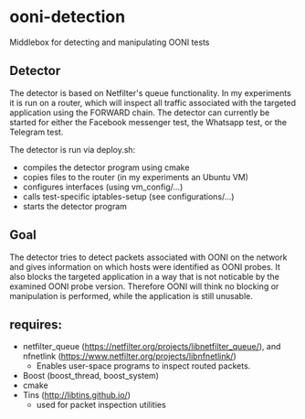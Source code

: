 # ooni-detection
Middlebox for detecting and manipulating OONI tests

## Detector
The detector is based on Netfilter's queue functionality. In my experiments it is run on a router, 
which will inspect all traffic associated with the targeted application using the FORWARD chain. The 
detector can currently be started for either the Facebook messenger test, the Whatsapp test, or the 
Telegram test.

The detector is run via deploy.sh:
 - compiles the detector program using cmake
 - copies files to the router (in my experiments an Ubuntu VM)
 - configures interfaces (using vm_config/...)
 - calls test-specific iptables-setup (see configurations/...)
 - starts the detector program
 
## Goal
The detector tries to detect packets associated with OONI on the network and gives information on 
which hosts were identified as OONI probes. It also blocks the targeted application in a way that 
is not noticable by the examined OONI probe version.
Therefore OONI will think no blocking or manipulation is performed, while the application is still unusable.

## requires:
 - netfilter_queue (https://netfilter.org/projects/libnetfilter_queue/), and nfnetlink (https://www.netfilter.org/projects/libnfnetlink/)
   * Enables user-space programs to inspect routed packets.
 - Boost (boost_thread, boost_system)
 - cmake
 - Tins (http://libtins.github.io/)
   * used for packet inspection utilities
